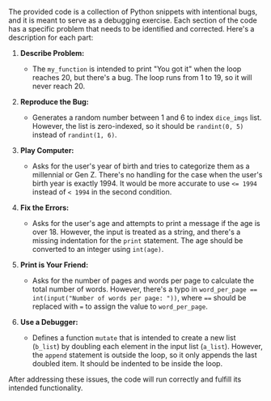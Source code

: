 The provided code is a collection of Python snippets with intentional bugs, and it is meant to serve as a debugging exercise. Each section of the code has a specific problem that needs to be identified and corrected. Here's a description for each part:

1. **Describe Problem:**
   - The `my_function` is intended to print "You got it" when the loop reaches 20, but there's a bug. The loop runs from 1 to 19, so it will never reach 20.

2. **Reproduce the Bug:**
   - Generates a random number between 1 and 6 to index `dice_imgs` list. However, the list is zero-indexed, so it should be `randint(0, 5)` instead of `randint(1, 6)`.

3. **Play Computer:**
   - Asks for the user's year of birth and tries to categorize them as a millennial or Gen Z. There's no handling for the case when the user's birth year is exactly 1994. It would be more accurate to use `<= 1994` instead of `< 1994` in the second condition.

4. **Fix the Errors:**
   - Asks for the user's age and attempts to print a message if the age is over 18. However, the input is treated as a string, and there's a missing indentation for the `print` statement. The age should be converted to an integer using `int(age)`.

5. **Print is Your Friend:**
   - Asks for the number of pages and words per page to calculate the total number of words. However, there's a typo in `word_per_page == int(input("Number of words per page: "))`, where `==` should be replaced with `=` to assign the value to `word_per_page`.

6. **Use a Debugger:**
   - Defines a function `mutate` that is intended to create a new list (`b_list`) by doubling each element in the input list (`a_list`). However, the `append` statement is outside the loop, so it only appends the last doubled item. It should be indented to be inside the loop.

After addressing these issues, the code will run correctly and fulfill its intended functionality.